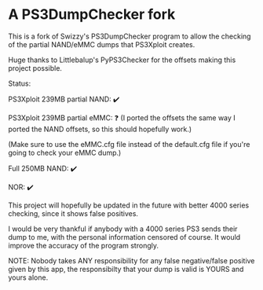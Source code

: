 A PS3DumpChecker fork
==============

This is a fork of Swizzy's PS3DumpChecker program to allow the checking of the partial NAND/eMMC dumps that PS3Xploit creates.

Huge thanks to Littlebalup's PyPS3Checker for the offsets making this project possible.

Status:

PS3Xploit 239MB partial NAND: ✔️

PS3Xploit 239MB partial eMMC: ❓ (I ported the offsets the same way I ported the NAND offsets, so this should hopefully work.)

(Make sure to use the eMMC.cfg file instead of the default.cfg file if you're going to check your eMMC dump.)

Full 250MB NAND: ✔️

NOR: ✔️

This project will hopefully be updated in the future with better 4000 series checking, since it shows false positives.

I would be very thankful if anybody with a 4000 series PS3 sends their dump to me, with the personal information censored of course. It would improve the accuracy of the program strongly.

NOTE: Nobody takes ANY responsibility for any false negative/false positive given by this app, the responsibilty that your dump is valid is YOURS and yours alone.
